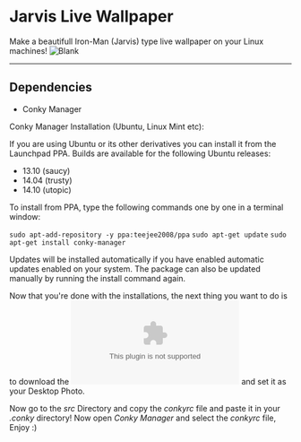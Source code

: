 # Jarvis Live Wallpaper
Make a beautifull Iron-Man (Jarvis) type live wallpaper on your Linux machines!
![Blank](https://raw.githubusercontent.com/naumanafsar/jarvis-live-wallpaper/master/imgs/screenshot.png)

-------------
## Dependencies

- Conky Manager

Conky Manager Installation (Ubuntu, Linux Mint etc):

If you are using Ubuntu or its other derivatives you can install it from the Launchpad PPA. Builds are available for the following Ubuntu releases:
- 13.10 (saucy)
- 14.04 (trusty)
- 14.10 (utopic)

To install from PPA, type the following commands one by one in a terminal window:

`sudo apt-add-repository -y ppa:teejee2008/ppa`
`sudo apt-get update`
`sudo apt-get install conky-manager`

Updates will be installed automatically if you have enabled automatic updates enabled on your system. The package can also be updated manually by running the install command again.

Now that you're done with the installations, the next thing you want to do is to download the ![Iron Main Wallpaper](https://www.dropbox.com/s/svjngjpbncf60hr/iron-man.zip?dl=0) and set it as your Desktop Photo.

Now go to the *src* Directory and copy the *conkyrc* file and paste it in your *.conky* directory!
Now open *Conky Manager* and select the *conkyrc* file, Enjoy :)
